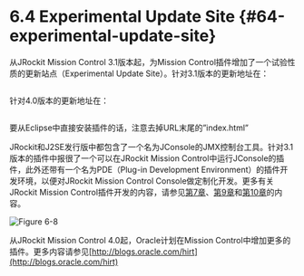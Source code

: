 # 6.4 Experimental Update Site {#64-experimental-update-site}

从JRockit Mission Control 3.1版本起，为Mission Control插件增加了一个试验性质的更新站点（Experimental Update Site）。针对3.1版本的更新地址在：

```

```

针对4.0版本的更新地址在：

```

```

要从Eclipse中直接安装插件的话，注意去掉URL末尾的”index.html”

JRockit和J2SE发行版中都包含了一个名为JConsole的JMX控制台工具。针对3.1版本的插件中报很了一个可以在JRockit Mission Control中运行JConsole的插件，此外还带有一个名为PDE（Plug-in Development Environment）的插件开发环境，以便对JRockit Mission Control Console做定制化开发。更多有关JRockit Mission Control插件开发的内容，请参见[第7章](../chap7/7.md#7)、[第9章](../chap9/9.md#9)和[第10章](../chap10/10.md#10)的内容。

![](../images/6-8.jpg "Figure 6-8")

从JRockit Mission Control 4.0起，Oracle计划在Mission Control中增加更多的插件。更多内容请参见[http://blogs.oracle.com/hirt](http://blogs.oracle.com/hirt)

